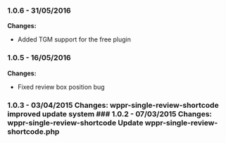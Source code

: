 
### 1.0.6 - 31/05/2016
**Changes:** 
- Added TGM support for the free plugin

### 1.0.5 - 16/05/2016
**Changes:** 
- Fixed review box position bug
 ### 1.0.3 - 03/04/2015 Changes: wppr-single-review-shortcode improved update system ### 1.0.2 - 07/03/2015 Changes: wppr-single-review-shortcode Update wppr-single-review-shortcode.php
